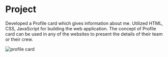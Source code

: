 # Project
Developed a Profile card which gives information about me.
Utilized HTML, CSS, JavaScript for building the web application.
The concept of Profile card can be used in any of the websites to present the details of their team or their crew.

![profile card](https://github.com/user-attachments/assets/f396aefa-1a44-4630-a5b6-5a446204deea)
